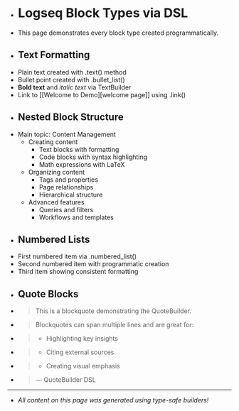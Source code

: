 - # Logseq Block Types via DSL
- This page demonstrates every block type created programmatically.
- ## Text Formatting
- Plain text created with .text() method
- Bullet point created with .bullet_list()
- **Bold text** and *italic text* via TextBuilder
- Link to [[Welcome to Demo][welcome page]] using .link()
- ## Nested Block Structure
- Main topic: Content Management
  - Creating content
    - Text blocks with formatting
    - Code blocks with syntax highlighting
    - Math expressions with LaTeX
  - Organizing content
    - Tags and properties
    - Page relationships
    - Hierarchical structure
  - Advanced features
    - Queries and filters
    - Workflows and templates
- ## Numbered Lists
- First numbered item via .numbered_list()
- Second numbered item with programmatic creation
- Third item showing consistent formatting
- ## Quote Blocks
- > This is a blockquote demonstrating the QuoteBuilder.
- > Blockquotes can span multiple lines and are great for:
- > - Highlighting key insights
- > - Citing external sources
- > - Creating visual emphasis
- > — QuoteBuilder DSL
- ---
- *All content on this page was generated using type-safe builders!*